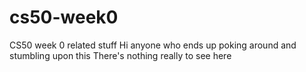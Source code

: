 # cs50-week0
CS50 week 0 related stuff
Hi anyone who ends up poking around and stumbling upon this
There's nothing really to see here

